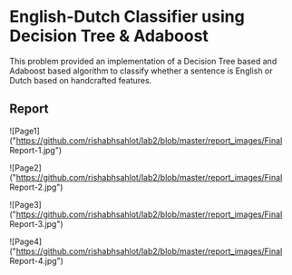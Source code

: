 # English-Dutch Classifier using Decision Tree & Adaboost

This problem provided an implementation of a Decision Tree based and Adaboost based algorithm to classify whether a sentence is English or Dutch based on handcrafted features.

## Report

![Page1]("https://github.com/rishabhsahlot/lab2/blob/master/report_images/Final Report-1.jpg")

![Page2]("https://github.com/rishabhsahlot/lab2/blob/master/report_images/Final Report-2.jpg")

![Page3]("https://github.com/rishabhsahlot/lab2/blob/master/report_images/Final Report-3.jpg")

![Page4]("https://github.com/rishabhsahlot/lab2/blob/master/report_images/Final Report-4.jpg")

